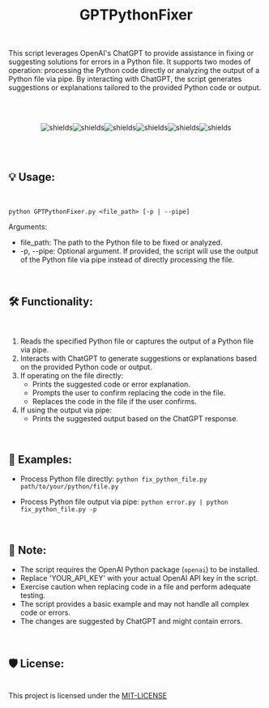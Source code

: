 <h1 align="center" id="title">GPTPythonFixer</h1><br>

<p id="description">This script leverages OpenAI's ChatGPT to provide assistance in fixing or suggesting solutions for errors in a Python file. It supports two modes of operation: processing the Python code directly or analyzing the output of a Python file via pipe. By interacting with ChatGPT, the script generates suggestions or explanations tailored to the provided Python code or output.</p><br><br>

<p align="center"><img src="https://img.shields.io/badge/Windows-0078D6?style=for-the-badge&amp;logo=windows&amp;logoColor=white" alt="shields"><img src="https://img.shields.io/badge/Linux-FCC624?style=for-the-badge&amp;logo=linux&amp;logoColor=black" alt="shields"><img src="https://img.shields.io/badge/tmux-1BB91F?style=for-the-badge&amp;logo=tmux&amp;logoColor=white" alt="shields"><img src="https://img.shields.io/badge/windows%20terminal-4D4D4D?style=for-the-badge&amp;logo=windows%20terminal&amp;logoColor=white" alt="shields"><img src="https://img.shields.io/badge/iTerm2-000000?style=for-the-badge&amp;logo=iterm2&amp;logoColor=white" alt="shields"><img src="https://img.shields.io/badge/Python-3776AB?style=for-the-badge&amp;logo=python&amp;logoColor=white" alt="shields"></p><br><br>

<h2>💡 Usage:</h2><br>

```
python GPTPythonFixer.py <file_path> [-p | --pipe]

```
Arguments:
* file_path: The path to the Python file to be fixed or analyzed.
* -p, --pipe: Optional argument. If provided, the script will use the output of the Python file via pipe instead of directly processing the file.

<br><h2>🛠️ Functionality:</h2><br>

1. Reads the specified Python file or captures the output of a Python file via pipe.<br>
2. Interacts with ChatGPT to generate suggestions or explanations based on the provided Python code or output.<br>
3. If operating on the file directly:<br>
    - Prints the suggested code or error explanation.<br>
    - Prompts the user to confirm replacing the code in the file.<br>
    - Replaces the code in the file if the user confirms.<br>
4. If using the output via pipe:<br>
    - Prints the suggested output based on the ChatGPT response.<br>

<br><h2>🔮 Examples:</h2>

* Process Python file directly:
   ```python fix_python_file.py path/to/your/python/file.py```

* Process Python file output via pipe:
   ```python error.py | python fix_python_file.py -p```

<br><h2>📜 Note:</h2>
* The script requires the OpenAI Python package (`openai`) to be installed.
* Replace 'YOUR_API_KEY' with your actual OpenAI API key in the script.
* Exercise caution when replacing code in a file and perform adequate testing.
* The script provides a basic example and may not handle all complex code or errors.
* The changes are suggested by ChatGPT and might contain errors.


<br><h2>🛡️ License:</h2><br>
This project is licensed under the <a href="https://github.com/z0m31en7/GPTPythonFixer/blob/main/LICENSE">MIT-LICENSE</a><br><br>

